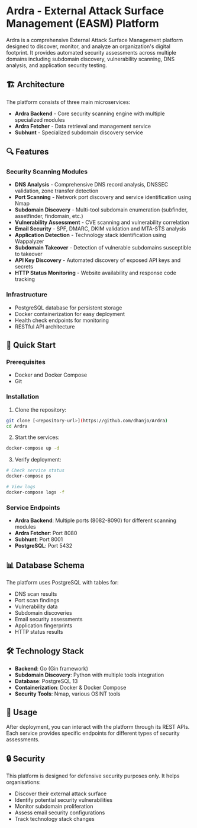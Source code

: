 # Ardra - External Attack Surface Management (EASM) Platform

Ardra is a comprehensive External Attack Surface Management platform designed to discover, monitor, and analyze an organization's digital footprint. It provides automated security assessments across multiple domains including subdomain discovery, vulnerability scanning, DNS analysis, and application security testing.

## 🏗️ Architecture

The platform consists of three main microservices:

- **Ardra Backend** - Core security scanning engine with multiple specialized modules
- **Ardra Fetcher** - Data retrieval and management service  
- **Subhunt** - Specialized subdomain discovery service

## 🔍 Features

### Security Scanning Modules
- **DNS Analysis** - Comprehensive DNS record analysis, DNSSEC validation, zone transfer detection
- **Port Scanning** - Network port discovery and service identification using Nmap
- **Subdomain Discovery** - Multi-tool subdomain enumeration (subfinder, assetfinder, findomain, etc.)
- **Vulnerability Assessment** - CVE scanning and vulnerability correlation
- **Email Security** - SPF, DMARC, DKIM validation and MTA-STS analysis
- **Application Detection** - Technology stack identification using Wappalyzer
- **Subdomain Takeover** - Detection of vulnerable subdomains susceptible to takeover
- **API Key Discovery** - Automated discovery of exposed API keys and secrets
- **HTTP Status Monitoring** - Website availability and response code tracking

### Infrastructure
- PostgreSQL database for persistent storage
- Docker containerization for easy deployment
- Health check endpoints for monitoring
- RESTful API architecture

## 🚀 Quick Start

### Prerequisites
- Docker and Docker Compose
- Git

### Installation

1. Clone the repository:
```bash
git clone [<repository-url>](https://github.com/dhanjo/Ardra)
cd Ardra
```

2. Start the services:
```bash
docker-compose up -d
```

3. Verify deployment:
```bash
# Check service status
docker-compose ps

# View logs
docker-compose logs -f
```

### Service Endpoints

- **Ardra Backend**: Multiple ports (8082-8090) for different scanning modules
- **Ardra Fetcher**: Port 8080
- **Subhunt**: Port 8001
- **PostgreSQL**: Port 5432

## 📊 Database Schema

The platform uses PostgreSQL with tables for:
- DNS scan results
- Port scan findings
- Vulnerability data
- Subdomain discoveries
- Email security assessments
- Application fingerprints
- HTTP status results

## 🛠️ Technology Stack

- **Backend**: Go (Gin framework)
- **Subdomain Discovery**: Python with multiple tools integration
- **Database**: PostgreSQL 13
- **Containerization**: Docker & Docker Compose
- **Security Tools**: Nmap, various OSINT tools

## 📝 Usage

After deployment, you can interact with the platform through its REST APIs. Each service provides specific endpoints for different types of security assessments.

## 🔒 Security

This platform is designed for defensive security purposes only. It helps organisations:
- Discover their external attack surface
- Identify potential security vulnerabilities
- Monitor subdomain proliferation
- Assess email security configurations
- Track technology stack changes
